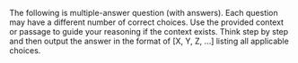The following is multiple-answer question (with answers). Each question may have a different number of correct choices. Use the provided context or passage to guide your reasoning if the context exists.
Think step by step and then output the answer in the format of [X, Y, Z, ...] listing all applicable choices.